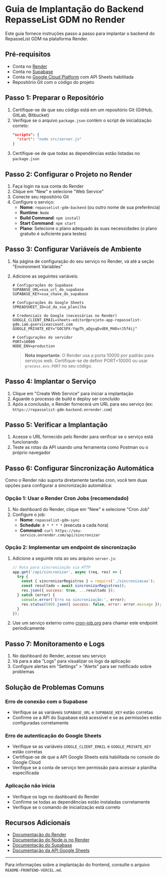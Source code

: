 # Guia de Implantação do Backend RepasseList GDM no Render

Este guia fornece instruções passo a passo para implantar o backend do RepasseList GDM na plataforma Render.

## Pré-requisitos

- Conta no [Render](https://render.com/)
- Conta no [Supabase](https://supabase.com/)
- Conta no [Google Cloud Platform](https://cloud.google.com/) com API Sheets habilitada
- Repositório Git com o código do projeto

## Passo 1: Preparar o Repositório

1. Certifique-se de que seu código está em um repositório Git (GitHub, GitLab, Bitbucket)
2. Verifique se o arquivo `package.json` contém o script de inicialização correto:
   ```json
   "scripts": {
     "start": "node src/server.js"
   }
   ```
3. Certifique-se de que todas as dependências estão listadas no `package.json`

## Passo 2: Configurar o Projeto no Render

1. Faça login na sua conta do Render
2. Clique em "New" e selecione "Web Service"
3. Conecte seu repositório Git
4. Configure o serviço:
   - **Nome**: `repasselist-gdm-backend` (ou outro nome de sua preferência)
   - **Runtime**: `Node`
   - **Build Command**: `npm install`
   - **Start Command**: `npm start`
   - **Plano**: Selecione o plano adequado às suas necessidades (o plano gratuito é suficiente para testes)

## Passo 3: Configurar Variáveis de Ambiente

1. Na página de configuração do seu serviço no Render, vá até a seção "Environment Variables"
2. Adicione as seguintes variáveis:

   ```
   # Configurações do Supabase
   SUPABASE_URL=sua_url_do_supabase
   SUPABASE_KEY=sua_chave_do_supabase

   # Configurações do Google Sheets
   SPREADSHEET_ID=id_da_sua_planilha

   # Credenciais do Google (necessárias no Render)
   GOOGLE_CLIENT_EMAIL=sheets-editor@projeto-app-repasselist-gdm.iam.gserviceaccount.com
   GOOGLE_PRIVATE_KEY="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"

   # Configurações do servidor
   PORT=10000
   NODE_ENV=production
   ```

   > **Nota importante**: O Render usa a porta 10000 por padrão para serviços web. Certifique-se de definir PORT=10000 ou usar `process.env.PORT` no seu código.

## Passo 4: Implantar o Serviço

1. Clique em "Create Web Service" para iniciar a implantação
2. Aguarde o processo de build e deploy ser concluído
3. Após a conclusão, o Render fornecerá um URL para seu serviço (ex: `https://repasselist-gdm-backend.onrender.com`)

## Passo 5: Verificar a Implantação

1. Acesse o URL fornecido pelo Render para verificar se o serviço está funcionando
2. Teste as rotas da API usando uma ferramenta como Postman ou o próprio navegador

## Passo 6: Configurar Sincronização Automática

Como o Render não suporta diretamente tarefas cron, você tem duas opções para configurar a sincronização automática:

### Opção 1: Usar o Render Cron Jobs (recomendado)

1. No dashboard do Render, clique em "New" e selecione "Cron Job"
2. Configure o job:
   - **Nome**: `repasselist-gdm-sync`
   - **Schedule**: `0 * * * *` (executa a cada hora)
   - **Command**: `curl https://seu-servico.onrender.com/api/sincronizar`

### Opção 2: Implementar um endpoint de sincronização

1. Adicione a seguinte rota ao seu arquivo `server.js`:

   ```javascript
   // Rota para sincronização via HTTP
   app.get('/api/sincronizar', async (req, res) => {
     try {
       const { sincronizarRegistros } = require('./sincronizacao');
       const resultado = await sincronizarRegistros();
       res.json({ success: true, ...resultado });
     } catch (error) {
       console.error('Erro na sincronização:', error);
       res.status(500).json({ success: false, error: error.message });
     }
   });
   ```

2. Use um serviço externo como [cron-job.org](https://cron-job.org) para chamar este endpoint periodicamente

## Passo 7: Monitoramento e Logs

1. No dashboard do Render, acesse seu serviço
2. Vá para a aba "Logs" para visualizar os logs da aplicação
3. Configure alertas em "Settings" > "Alerts" para ser notificado sobre problemas

## Solução de Problemas Comuns

### Erro de conexão com o Supabase

- Verifique se as variáveis `SUPABASE_URL` e `SUPABASE_KEY` estão corretas
- Confirme se a API do Supabase está acessível e se as permissões estão configuradas corretamente

### Erro de autenticação do Google Sheets

- Verifique se as variáveis `GOOGLE_CLIENT_EMAIL` e `GOOGLE_PRIVATE_KEY` estão corretas
- Certifique-se de que a API Google Sheets está habilitada no console do Google Cloud
- Verifique se a conta de serviço tem permissão para acessar a planilha especificada

### Aplicação não inicia

- Verifique os logs no dashboard do Render
- Confirme se todas as dependências estão instaladas corretamente
- Verifique se o comando de inicialização está correto

## Recursos Adicionais

- [Documentação do Render](https://render.com/docs)
- [Documentação do Node.js no Render](https://render.com/docs/deploy-node-express-app)
- [Documentação do Supabase](https://supabase.com/docs)
- [Documentação da API Google Sheets](https://developers.google.com/sheets/api)

---

Para informações sobre a implantação do frontend, consulte o arquivo `README-FRONTEND-VERCEL.md`.